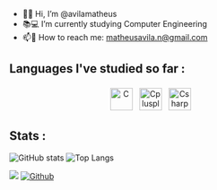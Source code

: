 - 👋😜 Hi, I’m @avilamatheus
- 📚💻 I’m currently studying Computer Engineering
- 📫📧 How to reach me: matheusavila.n@gmail.com

## Languages I've studied so far :
<p align="center">
  <img src="https://user-images.githubusercontent.com/74674584/136396034-3bad8b0e-149e-4367-8f69-6922695d6e38.png" alt="C" height="40" style="vertical-align:top; margin:4px">
   <img src="https://user-images.githubusercontent.com/74674584/136396048-48c6feca-088e-4934-b2ce-cf75eebad7a5.png" alt="Cplusplus" height="40" style="vertical-align:top; margin:4px">
   <img src="https://user-images.githubusercontent.com/74674584/149864579-05dcf20d-4f8c-42d6-ad07-60058b53eead.png" alt="Csharp" height="40" style="vertical-align:top; margin:4px">
  

## Stats :
<p align="center">
 
![GitHub stats](https://github-readme-stats.vercel.app/api?username=avilamatheus&show_icons=true&theme=tokyonight&count_private=true)
![Top Langs](https://github-readme-stats.vercel.app/api/top-langs/?username=avilamatheus&theme=tokyonight&count_private=true)
 
</p>


![](https://visitor-badge.laobi.icu/badge?page_id=avilamatheus.avilamatheus)
[![Github](https://img.shields.io/github/followers/avilamatheus?label=Follow&style=social)](https://github.com/avilamatheus)
